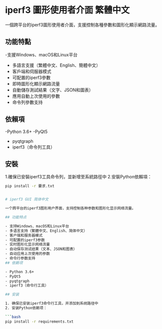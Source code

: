 # iperf3 圖形使用者介面 繁體中文

一個跨平台的iperf3圖形使用者介面，支援控制各種參數和圖形化顯示網路流量。

## 功能特點

-支援Windows、macOS和Linux平台
- 多語言支援（繁體中文、English、簡體中文）
- 客戶端和伺服器模式
- 可配置的iperf3參數
- 即時圖形化顯示網路流量
- 自動儲存測試結果（文字、JSON和圖表）
- 應用自動上次使用的參數
- 命令列參數支持
## 依賴項

-Python 3.6+
-PyQt5
- pyqtgraph
- iperf3（命令列工具）

## 安裝

1.確保已安裝iperf3工具命令列，並新增至系統路徑中
2.安裝Python依賴項：

````bash
pip install -r 要求.txt


# iperf3 GUI 简体中文

一个跨平台的iperf3图形用户界面，支持控制各种参数和图形化显示网络流量。

## 功能特点

- 支持Windows、macOS和Linux平台
- 多语言支持（繁體中文、English、简体中文）
- 客户端和服务器模式
- 可配置的iperf3参数
- 实时图形化显示网络流量
- 自动保存测试结果（文本、JSON和图表）
- 自动应用上次使用的参数
- 命令行参数支持
## 依赖项

- Python 3.6+
- PyQt5
- pyqtgraph
- iperf3（命令行工具）

## 安装

1. 确保已安装iperf3命令行工具，并添加到系统路径中
2. 安装Python依赖项：

```bash
pip install -r requirements.txt
